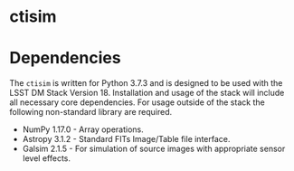 # ctisim



# Dependencies

The `ctisim` is written for Python 3.7.3 and is designed to be used with the LSST DM Stack Version 18.  Installation and usage of the stack will include all necessary core dependencies.  For usage outside of the stack the following non-standard library are required.  

* NumPy 1.17.0 - Array operations.
* Astropy 3.1.2 - Standard FITs Image/Table file interface.
* Galsim 2.1.5 - For simulation of source images with appropriate sensor level effects.


